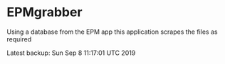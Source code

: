 # EPMgrabber
Using a database from the EPM app this application scrapes the files as required


Latest backup: Sun Sep 8 11:17:01 UTC 2019
